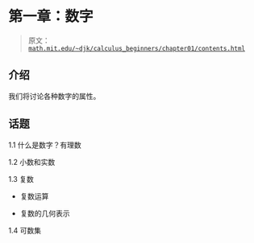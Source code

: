 # 第一章：数字

> 原文： [`math.mit.edu/~djk/calculus_beginners/chapter01/contents.html`](http://math.mit.edu/~djk/calculus_beginners/chapter01/contents.html)

## 介绍

我们将讨论各种数字的属性。

## 话题

1.1 什么是数字？有理数

1.2 小数和实数

1.3 复数

*   复数运算

*   复数的几何表示

1.4 可数集